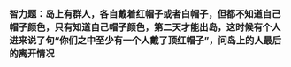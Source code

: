### 智力题：岛上有群人，各自戴着红帽子或者白帽子，但都不知道自己帽子颜色，只有知道自己帽子颜色，第二天才能出岛，这时候有个人进来说了句“你们之中至少有一个人戴了顶红帽子”，问岛上的人最后的离开情况
